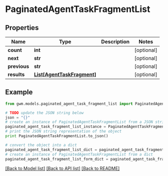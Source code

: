 # PaginatedAgentTaskFragmentList


## Properties
Name | Type | Description | Notes
------------ | ------------- | ------------- | -------------
**count** | **int** |  | [optional] 
**next** | **str** |  | [optional] 
**previous** | **str** |  | [optional] 
**results** | [**List[AgentTaskFragment]**](AgentTaskFragment.md) |  | [optional] 

## Example

```python
from gwm.models.paginated_agent_task_fragment_list import PaginatedAgentTaskFragmentList

# TODO update the JSON string below
json = "{}"
# create an instance of PaginatedAgentTaskFragmentList from a JSON string
paginated_agent_task_fragment_list_instance = PaginatedAgentTaskFragmentList.from_json(json)
# print the JSON string representation of the object
print PaginatedAgentTaskFragmentList.to_json()

# convert the object into a dict
paginated_agent_task_fragment_list_dict = paginated_agent_task_fragment_list_instance.to_dict()
# create an instance of PaginatedAgentTaskFragmentList from a dict
paginated_agent_task_fragment_list_form_dict = paginated_agent_task_fragment_list.from_dict(paginated_agent_task_fragment_list_dict)
```
[[Back to Model list]](../README.md#documentation-for-models) [[Back to API list]](../README.md#documentation-for-api-endpoints) [[Back to README]](../README.md)


